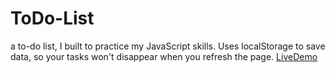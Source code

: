 # ToDo-List
a to-do list, I built to practice my JavaScript skills. Uses localStorage to save data, so your tasks won't disappear when you refresh the page.
[LiveDemo](https://todolistjavascriptbasic.netlify.app/)
